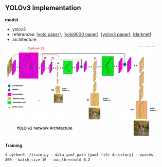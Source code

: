 ## YOLOv3 implementation

**model**
- yolov3   
- references: [[yolo paper](https://arxiv.org/abs/1506.02640)], [[yolo9000 paper](https://arxiv.org/abs/1612.08242)], [[yolov3 paper](https://arxiv.org/abs/1804.02767)], [[darknet](https://pjreddie.com/darknet/imagenet/)]  
- architecture  
<img src = "https://github.com/Sangh0/Object-Detection/blob/main/YOLO/figure/yolov3_architecture1.png" width=500>

**Training**
```
$ python3 ./train.py --data_yaml_path {yaml file directory} --epochs 300 --batch_size 16 --iou_threshold 0.2
```